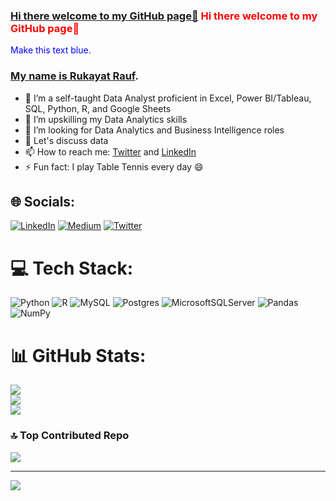 ### <ins>Hi there welcome to my GitHub page👋</ins> <font color="red">Hi there welcome to my GitHub page👋</font>

<p style="color:blue">Make this text blue.</p>

### <ins>My name is Rukayat Rauf</ins>.

- 🔭 I’m a self-taught Data Analyst proficient in Excel, Power BI/Tableau, SQL, Python, R, and Google Sheets
- 🌱 I’m upskilling my Data Analytics skills
- 👯 I’m looking for Data Analytics and Business Intelligence roles
- 💬 Let's discuss data
- 📫 How to reach me: [Twitter](https://twitter.com/ratafar13) and [LinkedIn](https://www.linkedin.com/in/rukayatrauf/)
- ⚡ Fun fact: I play Table Tennis every day 😄

## 🌐 Socials:
[![LinkedIn](https://img.shields.io/badge/LinkedIn-%230077B5.svg?logo=linkedin&logoColor=white)](https://www.linkedin.com/in/rukayatrauf/) [![Medium](https://img.shields.io/badge/Medium-12100E?logo=medium&logoColor=white)](https://medium.com/@raufrukayat) [![Twitter](https://img.shields.io/badge/Twitter-%231DA1F2.svg?logo=Twitter&logoColor=white)](https://twitter.com/ratafar13) 

# 💻 Tech Stack:
![Python](https://img.shields.io/badge/python-3670A0?style=for-the-badge&logo=python&logoColor=ffdd54) ![R](https://img.shields.io/badge/r-%23276DC3.svg?style=for-the-badge&logo=r&logoColor=white) ![MySQL](https://img.shields.io/badge/mysql-%2300f.svg?style=for-the-badge&logo=mysql&logoColor=white) ![Postgres](https://img.shields.io/badge/postgres-%23316192.svg?style=for-the-badge&logo=postgresql&logoColor=white) ![MicrosoftSQLServer](https://img.shields.io/badge/Microsoft%20SQL%20Sever-CC2927?style=for-the-badge&logo=microsoft%20sql%20server&logoColor=white) ![Pandas](https://img.shields.io/badge/pandas-%23150458.svg?style=for-the-badge&logo=pandas&logoColor=white) ![NumPy](https://img.shields.io/badge/numpy-%23013243.svg?style=for-the-badge&logo=numpy&logoColor=white)
# 📊 GitHub Stats:
![](https://github-readme-stats.vercel.app/api?username=Ratafar22&theme=dark&hide_border=true&include_all_commits=true&count_private=true)<br/>
![](https://github-readme-streak-stats.herokuapp.com/?user=Ratafar22&theme=dark&hide_border=true)<br/>
![](https://github-readme-stats.vercel.app/api/top-langs/?username=Ratafar22&theme=dark&hide_border=true&include_all_commits=true&count_private=true&layout=compact)

### 🔝 Top Contributed Repo
![](https://github-contributor-stats.vercel.app/api?username=Ratafar22&limit=5&theme=dark&combine_all_yearly_contributions=true)

---
[![](https://visitcount.itsvg.in/api?id=Ratafar22&icon=0&color=0)](https://visitcount.itsvg.in)

<!-- Proudly created with GPRM ( https://gprm.itsvg.in ) -->
